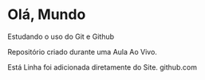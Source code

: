 # Olá, Mundo
  Estudando o uso do Git e Github
  
  Repositório criado durante uma Aula Ao Vivo. 
   
 Está Linha foi adicionada diretamente do Site. 
 github.com
